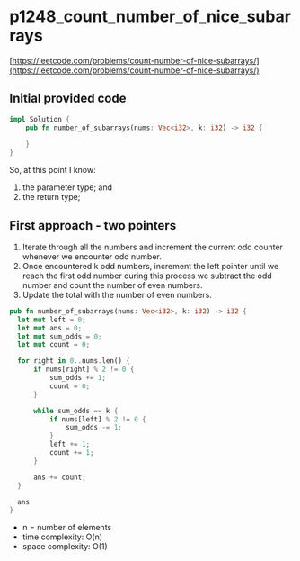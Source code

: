 # p1248_count_number_of_nice_subarrays
[https://leetcode.com/problems/count-number-of-nice-subarrays/](https://leetcode.com/problems/count-number-of-nice-subarrays/)

## Initial provided code
```Rust
impl Solution {
    pub fn number_of_subarrays(nums: Vec<i32>, k: i32) -> i32 {
      
    }
}
```

So, at this point I know:
1. the parameter type; and
2. the return type;

## First approach - two pointers

1. Iterate through all the numbers and increment the current odd counter whenever we encounter odd number.
2. Once encountered k odd numbers, increment the left pointer until we reach the first odd number during this process we subtract the odd number and count the number of even numbers.
3. Update the total with the number of even numbers.

```Rust
pub fn number_of_subarrays(nums: Vec<i32>, k: i32) -> i32 {
  let mut left = 0;
  let mut ans = 0;
  let mut sum_odds = 0;
  let mut count = 0;

  for right in 0..nums.len() {
      if nums[right] % 2 != 0 {
          sum_odds += 1;
          count = 0;
      }

      while sum_odds == k {
          if nums[left] % 2 != 0 {
              sum_odds -= 1;
          }
          left += 1;
          count += 1;
      }

      ans += count;
  }

  ans
}
```

- n = number of elements
- time complexity: O(n)
- space complexity: O(1)